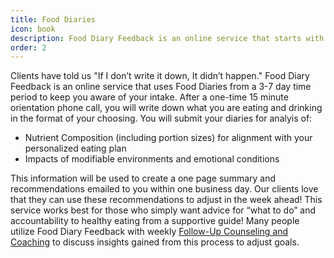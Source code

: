 ```yaml
---
title: Food Diaries
icon: book
description: Food Diary Feedback is an online service that starts with a one-time 15 minute phone call. We'll teach you how to effectively keep Food Diaries and learn your nutrition goals. Then you will keep track of what you are eating and drinking for direct online feedback from us. We'll email you a weekly summary with reccomendations to change your eating habits in the week ahead. This might be just what you need to stay on track daily.
order: 2
---
```


Clients have told us "If I don’t write it down, It didn’t happen." Food Diary Feedback is an online service that uses Food Diaries from a 3-7 day time period to keep you aware of your intake. After a one-time 15 minute orientation phone call, you will write down what you are eating and drinking in the format of your choosing. You will submit your diaries for analyis of:

* Nutrient Composition (including portion sizes) for alignment with your personalized eating plan
* Impacts of modifiable environments and emotional conditions

This information will be used to  create a one page summary and recommendations emailed to you within one business day. Our clients love that they can use these recommendations to adjust in the week ahead! This service works best for those who simply want advice for “what to do” and accountability to healthy eating from a supportive guide! Many people utilize Food Diary Feedback with weekly [Follow-Up Counseling and Coaching](/services/followup/) to discuss insights gained from this process to adjust goals.
